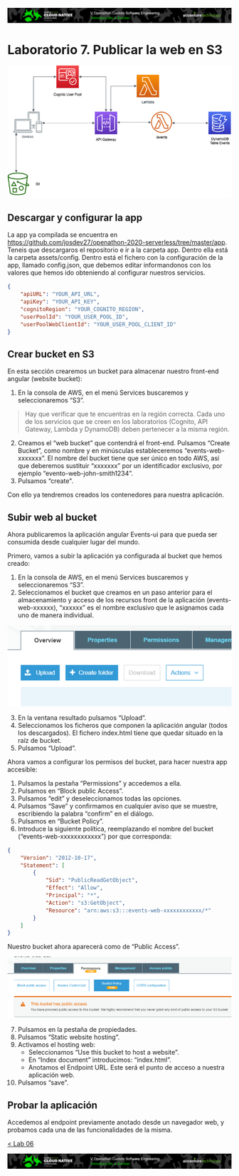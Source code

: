 <p align="center">
    <img src="../resources/header.png">
</p>

# Laboratorio 7. Publicar la web en S3

<p align="center">
    <img src="resources/s3.png"/>
</p>

## Descargar y configurar la app

La app ya compilada se encuentra en https://github.com/josdev27/openathon-2020-serverless/tree/master/app. Teneis que descargaros el repositorio e ir a la carpeta app. Dentro ella está la carpeta assets/config. Dentro está el fichero con la configuración de la app, llamado config.json, que debemos editar informandonos con los valores que hemos ido obteniendo al configurar nuestros servicios.

```json
{
    "apiURL": "YOUR_API_URL",
    "apiKey": "YOUR_API_KEY",
    "cognitoRegion": "YOUR_COGNITO_REGION",
    "userPoolId": "YOUR_USER_POOL_ID",
    "userPoolWebClientId": "YOUR_USER_POOL_CLIENT_ID"
}
```

## Crear bucket en S3

En esta sección crearemos un bucket para almacenar nuestro front-end angular (website bucket):
1.	En la consola de AWS, en el menú Services buscaremos y seleccionaremos “S3”.

> Hay que verificar que te encuentras en la región correcta. Cada uno de los servicios que se creen en los laboratorios (Cognito, API Gateway, Lambda y DynamoDB) deben pertenecer a la misma región.

2.	Creamos el “web bucket” que contendrá el front-end. Pulsamos “Create Bucket”, como nombre y en minúsculas estableceremos 
“events-web-xxxxxxx”. El nombre del bucket tiene que ser único en todo AWS, así que deberemos sustituir “xxxxxxx” por un identificador exclusivo, por ejemplo “evento-web-john-smith1234”.
3.	Pulsamos “create".

Con ello ya tendremos creados los contenedores para nuestra aplicación.

## Subir web al bucket
Ahora publicaremos la aplicación angular Events-ui para que pueda ser consumida desde cualquier lugar del mundo.

Primero, vamos a subir la aplicación ya configurada al bucket que hemos creado:
1.	En la consola de AWS, en el menú Services buscaremos y seleccionaremos “S3”.
2.	Seleccionamos el bucket que creamos en un paso anterior para el almacenamiento y acceso de los recursos front de la aplicación (events-web-xxxxxx), “xxxxxx” es el nombre exclusivo que le asignamos cada uno de manera individual.

<p align="center">
    <img src="resources/img_1.png">
</p>

3.	En la ventana resultado pulsamos “Upload”.
4.	Seleccionamos los ficheros que componen la aplicación angular (todos los descargados). El fichero index.html tiene que quedar situado en la raíz de bucket.
5.	Pulsamos “Upload”.

Ahora vamos a configurar los permisos del bucket, para hacer nuestra app accesible:

1.	Pulsamos la pestaña “Permissions” y accedemos a ella.
2.	Pulsamos en “Block public Access”.
3.	Pulsamos “edit” y deseleccionamos todas las opciones.
4.	Pulsamos “Save” y confirmamos en cualquier aviso que se muestre, escribiendo la palabra “confirm” en el diálogo.
5.	Pulsamos en “Bucket Policy”.
6.	Introduce la siguiente política, reemplazando el nombre del bucket (“events-web-xxxxxxxxxxxx”) por que corresponda:
```json
{
    "Version": "2012-10-17",
    "Statement": [
        {
            "Sid": "PublicReadGetObject",
            "Effect": "Allow",
            "Principal": "*",
            "Action": "s3:GetObject",
            "Resource": "arn:aws:s3:::events-web-xxxxxxxxxxxx/*"
        }
    ]
}
```
Nuestro bucket ahora aparecerá como de “Public Access”.

<p align="center">
    <img src="resources/img_2.png">
</p>

7.	Pulsamos en la pestaña de propiedades.
8.	Pulsamos “Static website hosting”.
9.	Activamos el hosting web:
    * Seleccionamos “Use this bucket to host a website”.
    * En “Index document” introducimos: “index.html”.
    * Anotamos el Endpoint URL. Este será el punto de acceso a nuestra aplicación web.
10.	Pulsamos “save".

## Probar la aplicación

Accedemos al endpoint previamente anotado desde un navegador web, y probamos cada una de las funcionalidades de la misma.

[< Lab 06](../lab-06)

<p align="center">
    <img src="../resources/header.png">
</p>
